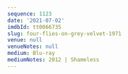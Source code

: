 ```yaml
---
sequence: 1123
date: '2021-07-02'
imdbId: tt0066735
slug: four-flies-on-grey-velvet-1971
venue: null
venueNotes: null
medium: Blu-ray
mediumNotes: 2012 | Shameless
---
```


